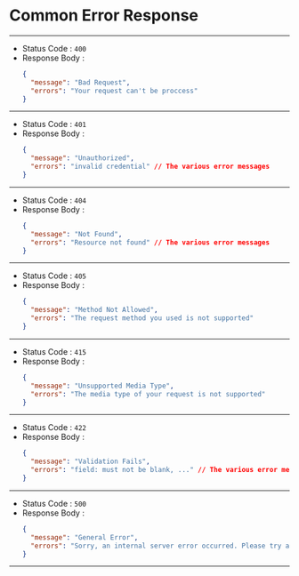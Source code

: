 # Common Error Response

---

- Status Code : `400`
- Response Body :
  ```json
  {
    "message": "Bad Request",
    "errors": "Your request can't be proccess"
  }
  ```

---

- Status Code : `401`
- Response Body :
  ```json
  {
    "message": "Unauthorized",
    "errors": "invalid credential" // The various error messages
  }
  ```

---

- Status Code : `404`
- Response Body :
  ```json
  {
    "message": "Not Found",
    "errors": "Resource not found" // The various error messages
  }
  ```

---

- Status Code : `405`
- Response Body :
  ```json
  {
    "message": "Method Not Allowed",
    "errors": "The request method you used is not supported"
  }
  ```

---

- Status Code : `415`
- Response Body :
  ```json
  {
    "message": "Unsupported Media Type",
    "errors": "The media type of your request is not supported"
  }
  ```

---

- Status Code : `422`
- Response Body :
  ```json
  {
    "message": "Validation Fails",
    "errors": "field: must not be blank, ..." // The various error messages
  }
  ```

---

- Status Code : `500`
- Response Body :
  ```json
  {
    "message": "General Error",
    "errors": "Sorry, an internal server error occurred. Please try again later."
  }
  ```

---

